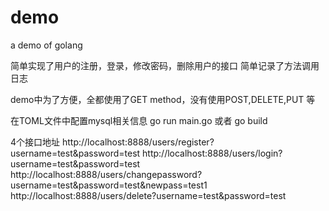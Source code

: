 # demo
 a demo of golang


 简单实现了用户的注册，登录，修改密码，删除用户的接口
 简单记录了方法调用日志

 demo中为了方便，全都使用了GET method，没有使用POST,DELETE,PUT 等

 在TOML文件中配置mysql相关信息
 go run main.go
 或者  go build


 4个接口地址
 http://localhost:8888/users/register?username=test&password=test
 http://localhost:8888/users/login?username=test&password=test
 http://localhost:8888/users/changepassword?username=test&password=test&newpass=test1
 http://localhost:8888/users/delete?username=test&password=test

